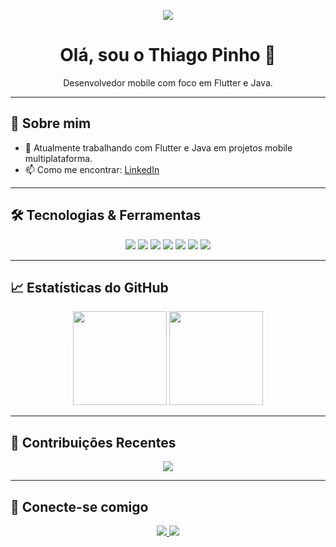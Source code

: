 <p align="center">
  <img src="https://media2.giphy.com/headers/GitHub/w8ZJLtJbmuph.gif"/>
</p>


<h1 align="center">Olá, sou o Thiago Pinho 👋</h1>

<p align="center">Desenvolvedor mobile com foco em Flutter e Java.</p>

---

## 🧠 Sobre mim

- 🔭 Atualmente trabalhando com Flutter e Java em projetos mobile multiplataforma.
- 📫 Como me encontrar: [LinkedIn](https://www.linkedin.com/in/pinhoverse)

---

## 🛠️ Tecnologias & Ferramentas

<p align="center">
  <img src="https://img.shields.io/badge/Flutter-02569B?style=for-the-badge&logo=flutter&logoColor=white"/>
  <img src="https://img.shields.io/badge/Dart-0175C2?style=for-the-badge&logo=dart&logoColor=white">
  <img src="https://img.shields.io/badge/Java-ED8B00?style=for-the-badge&logo=java&logoColor=white"/>
  <img src="https://img.shields.io/badge/Firebase-FFCA28?style=for-the-badge&logo=firebase&logoColor=black"/>
  <img src="https://img.shields.io/badge/Android-3DDC84?style=for-the-badge&logo=android&logoColor=white"/>
  <img src="https://img.shields.io/badge/Git-F05032?style=for-the-badge&logo=git&logoColor=white"/>
  <img src="https://img.shields.io/badge/Kotlin-7F52FF?style=for-the-badge&logo=Kotlin&logoColor=white"/>
</p>

---

## 📈 Estatísticas do GitHub

<p align="center">
  <img height="150" src="https://github-readme-stats.vercel.app/api?username=pinhoverse&show_icons=true&theme=radical&hide_border=true" />
  <img height="150" src="https://github-readme-stats.vercel.app/api/top-langs/?username=pinhoverse&layout=compact&theme=radical&hide_border=true"/>
</p>

---

## 🐍 Contribuições Recentes

<p align="center">
  <img src="https://github-readme-activity-graph.vercel.app/graph?username=pinhoverse&theme=dracula"/>
</p>

---

## 🔗 Conecte-se comigo

<p align="center">
  <a href="https://www.linkedin.com/in/pinhoverse">
    <img src="https://img.shields.io/badge/-LinkedIn-0077B5?style=for-the-badge&logo=linkedin&logoColor=white"/>
  </a>
  <a href="https://github.com/pinhoverse">
    <img src="https://img.shields.io/badge/-GitHub-181717?style=for-the-badge&logo=github&logoColor=white"/>
  </a>
</p>
